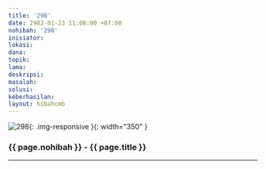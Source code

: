 ```yaml
---
title: '298'
date: 2982-01-23 11:08:00 +07:00
nohibah: '298'
inisiator:
lokasi:
dana:
topik:
lama:
deskripsi:
masalah:
solusi:
keberhasilan:
layout: hibahcmb
---
```


![298](/static/img/hibahcmb/298.png){: .img-responsive }{: width="350" }

### {{ page.nohibah }} - {{ page.title }}

---
